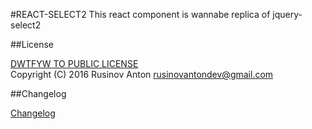 #REACT-SELECT2
This react component is wannabe replica of jquery-select2

##License

[DWTFYW TO PUBLIC LICENSE](https://github.com/RusinovAnton/react-select2/blob/master/LICENSE.md)  
Copyright (C) 2016 Rusinov Anton <rusinovantondev@gmail.com>

##Changelog

[Changelog](https://github.com/RusinovAnton/react-select2/blob/master/CHANGELOG.md)